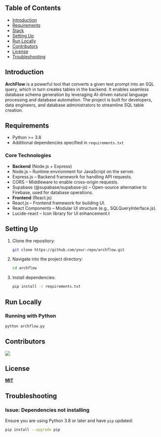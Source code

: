 

## Table of Contents

- [Introduction](#introduction)
- [Requirements](#requirements)
- [Stack](#stack)
- [Setting Up](#setting-up)
- [Run Locally](#run-locally)
- [Contributors](#contributors)
- [License](#license)
- [Troubleshooting](#troubleshooting)

## Introduction

**ArchFlow** is a powerful tool that converts a given text prompt into an SQL query, which in turn creates tables in the backend. It enables seamless database schema generation by leveraging AI-driven natural language processing and database automation. The project is built for developers, data engineers, and database administrators to streamline SQL table creation.

## Requirements

- Python >= 3.8
- Additional dependencies specified in `requirements.txt`

### Core Technologies
- **Backend** (Node.js + Express)
- Node.js – Runtime environment for JavaScript on the server.
- Express.js – Backend framework for handling API requests.
- CORS – Middleware to enable cross-origin requests.
- Supabase (@supabase/supabase-js) – Open-source alternative to Firebase, used for database operations.
- **Frontend** (React.js)
- React.js – Frontend framework for building UI.
- React Components – Modular UI structure (e.g., SQLQueryInterface.js).
- Lucide-react – Icon library for UI enhancement.t

## Setting Up

1. Clone the repository:
   ```sh
   git clone https://github.com/your-repo/archflow.git
   ```
2. Navigate into the project directory:
   ```sh
   cd archflow
   ```
3. Install dependencies:
   ```sh
   pip install -r requirements.txt
   ```

## Run Locally

### Running with Python
```sh
python archflow.py
```

## Contributors

<a href="https://github.com/your-repo/archflow/graphs/contributors">
  <img src="https://contrib.rocks/image?repo=your-repo/archflow" />
</a>

## License

[**MIT**](LICENSE)

## Troubleshooting

### Issue: Dependencies not installing
Ensure you are using Python 3.8 or later and have `pip` updated:
```sh
pip install --upgrade pip
```
